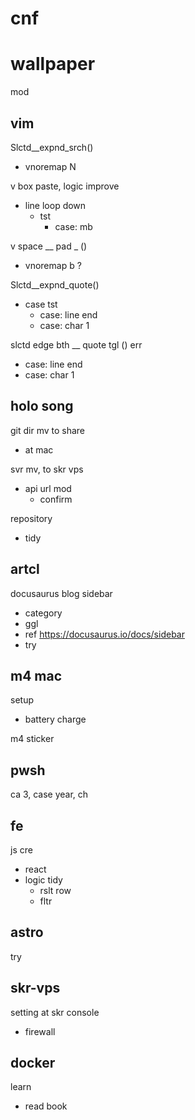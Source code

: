 
# cnf


# wallpaper

mod


## vim

Slctd__expnd_srch()
- vnoremap N 


v box paste, logic improve
- line loop down
  - tst
    - case: mb


v space __ pad _ ()
- vnoremap b ?


Slctd__expnd_quote()
- case tst
  - case: line end
  - case: char 1


slctd edge bth __ quote tgl () err
- case: line end
- case: char 1


## holo song

git dir mv to share
- at mac


svr mv, to skr vps
- api url mod
  - confirm


repository
- tidy


## artcl

docusaurus blog sidebar
- category
- ggl
- ref https://docusaurus.io/docs/sidebar
- try


## m4 mac

setup
- battery charge


m4 sticker


## pwsh

ca 3, case year, ch


## fe

js cre
- react
- logic tidy
  - rslt row
  - fltr


## astro

try


## skr-vps

setting at skr console
- firewall


## docker

learn
- read book



